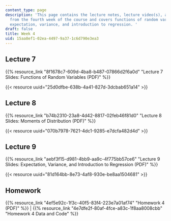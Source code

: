 ```yaml
---
content_type: page
description: 'This page contains the lecture notes, lecture video(s), and homework
  from the fourth week of the course and covers functions of random variables;  and
  expectation, variance, and introduction to regression. '
draft: false
title: Week 4
uid: 15aa8ef1-02ea-4497-9a37-1c6d790e3ea3
---
```

## Lecture 7

{{% resource_link "8f1678c7-609d-4ba8-b487-07866d2f6a0d" "Lecture 7 Slides: Functions of Random Variables (PDF)" %}}

{{< resource uuid="25d0dfbe-638b-4a41-827d-3dcbab651a14" >}}

## Lecture 8

{{% resource_link "b74b2310-23a8-4d42-8817-02feb46f81d0" "Lecture 8 Slides: Moments of Distribution (PDF)" %}}

{{< resource uuid="070b7978-7621-4dc1-9285-e7dcfa482d4d" >}}

## Lecture 9

{{% resource_link "aebf3f15-d981-4bb9-aa9c-4f775bb57ce6" "Lecture 9 Slides: Expectation, Variance, and Introduction to Regression (PDF)" %}}

{{< resource uuid="81d164bb-8e73-4af8-930e-be8aa1504681" >}}

## Homework

{{% resource_link "4ef5e92c-1f3c-40f5-83f4-223e7a01af74" "Homework 4 (PDF)" %}} | {{% resource_link "4e7dfe2f-80af-4fce-a83c-1f8aa8008cbb" "Homework 4 Data and Code" %}}